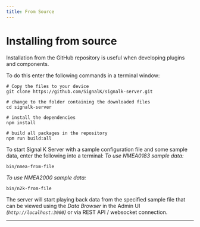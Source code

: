 ```yaml
---
title: From Source
---
```


# Installing from source

Installation from the GitHub repository is useful when developing plugins and components.

To do this enter the following commands in a terminal window:

```shell
# Copy the files to your device
git clone https://github.com/SignalK/signalk-server.git

# change to the folder containing the downloaded files
cd signalk-server

# install the dependencies
npm install

# build all packages in the repository
npm run build:all
```

To start Signal K Server with a sample configuration file and some sample data, enter the following into a terminal:
_To use NMEA0183 sample data:_

```shell
bin/nmea-from-file
```

_To use NMEA2000 sample data:_

```shell
bin/n2k-from-file
```

The server will start playing back data from the specified sample file that can be viewed using the _Data Browser_ in the Admin UI _(`http://localhost:3000`)_ or via REST API / websocket connection.

---
